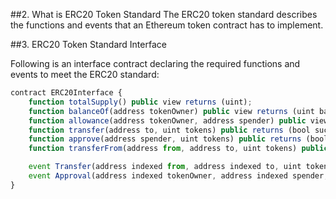 ##2. What is ERC20 Token Standard
The ERC20 token standard describes the functions and events that an Ethereum token contract has to implement.

##3. ERC20 Token Standard Interface

Following is an interface contract declaring the required functions and events to meet the ERC20 standard:


```javascript
contract ERC20Interface {
    function totalSupply() public view returns (uint);
    function balanceOf(address tokenOwner) public view returns (uint balance);
    function allowance(address tokenOwner, address spender) public view returns (uint remaining);
    function transfer(address to, uint tokens) public returns (bool success);
    function approve(address spender, uint tokens) public returns (bool success);
    function transferFrom(address from, address to, uint tokens) public returns (bool success);

    event Transfer(address indexed from, address indexed to, uint tokens);
    event Approval(address indexed tokenOwner, address indexed spender, uint tokens);
}
```